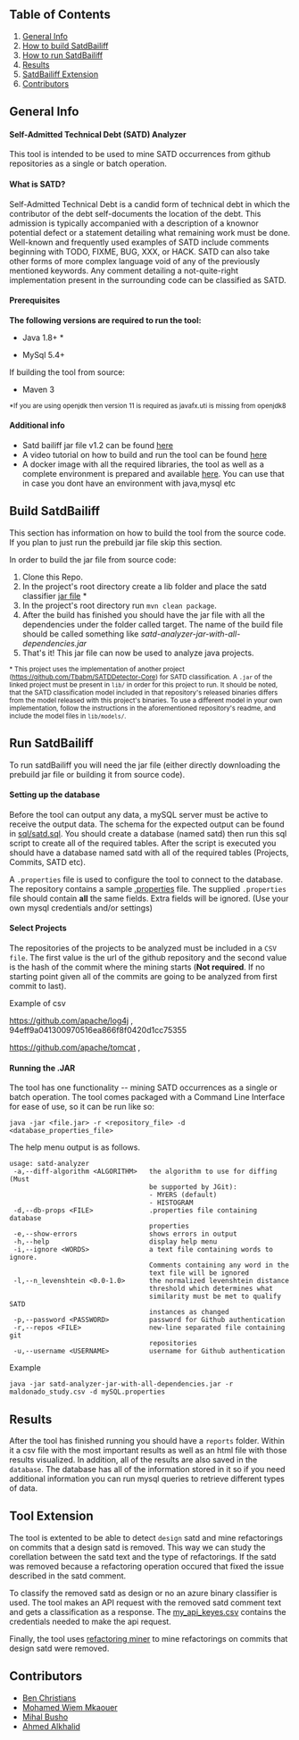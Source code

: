 ## Table of Contents
1. [ General Info ](#info)
2. [ How to build SatdBailiff ](#build)
3. [ How to run SatdBailiff ](#run)
4. [ Results ](#results)
5. [ SatdBailiff Extension ](#extention)
6. [ Contributors ](#contributors)


<a name="info"></a>
## General Info  
#### Self-Admitted Technical Debt (SATD) Analyzer
This tool is intended to be used to mine SATD occurrences from
github repositories as a single or batch operation. 


#### What is SATD?

Self-Admitted Technical Debt is a candid form of technical debt in which the contributor of the debt self-documents the location of the debt. This admission is typically accompanied with a description of a knownor potential defect or a statement detailing what remaining work must be done.  Well-known and frequently used examples of SATD include comments beginning with TODO, FIXME, BUG, XXX, or HACK. SATD can also take other forms of more complex language void of any of the previously mentioned keywords.  Any comment  detailing  a not-quite-right implementation  present  in  the  surrounding  code  can  be  classified  as SATD.

#### Prerequisites
**The following versions are required to run the tool:**
* Java 1.8+ *

* MySql 5.4+

If building the tool from source:
* Maven 3


<sub>*If you are using openjdk then version 11 is required as javafx.uti is missing from openjdk8 <sub>

#### Additional info
- Satd bailiff jar file v1.2 can be found [here](https://github.com/smilevo/SATDBailiff/releases/download/1.2/satd-analyzer-jar-with-all-dependencies.jar)
- A video tutorial on how to build and run the tool can be found [here](https://www.youtube.com/watch?v=yf0cvyvaY94&feature=youtu.be) 
- A docker image with all the required libraries, the tool as well as a complete environment is prepared and available [here](https://hub.docker.com/r/mihalbsh/satdbailiff). 
You can use that in case you dont have an environment with java,mysql etc

<a name="build"></a>
## Build SatdBailiff
This section has information on how to build the tool from the source code. If you plan to just run the 
prebuild jar file skip this section.

In order to build the jar file from source code:

1) Clone this Repo. 
2) In the project's root directory create a lib folder and place the satd classifier  [jar file](https://github.com/Tbabm/SATDDetector-Core/releases/download/v0.1/satd_detector.jar) *
3) In the project's root directory run `mvn clean package`. 
4) After the build has finished you should have the jar file with all the dependencies under the folder called target. The name of the build file should be called something like *satd-analyzer-jar-with-all-dependencies.jar*
5) That's it! This jar file can now be used to analyze java projects. 

<sub>* This project uses the implementation of another project (https://github.com/Tbabm/SATDDetector-Core) for SATD 
classification. A `.jar` of the linked project must be present in `lib/` in order for
this project to run. It should be noted, that the SATD classification model included
in that repository's released binaries differs from the model released with
this project's binaries. To use a different model in your own implementation,
follow the instructions in the aforementioned repository's readme,
and include the model files in `lib/models/`.<sub>
 

<a name="run"></a>
## Run SatdBailiff
To run satdBailiff you will need the jar file (either directly downloading the prebuild jar file or building it from source code).

#### Setting up the database
Before the tool can output any data, a mySQL server must be active to
receive the output data. The schema for the expected output can be found
in [sql/satd.sql](sql/satd.sql). You should create a database (named satd) then run this sql script to create all of the required tables.
After the script is executed you should have a database named satd with all of the required tables (Projects, Commits, SATD etc).

A `.properties` file is used to configure the
tool to connect to the database. The repository contains a
sample [.properties](mySQL.properties) file. The supplied 
`.properties` file should contain **all** the same fields. Extra fields will
be ignored. (Use your own mysql credentials and/or settings)

#### Select Projects 
The repositories of the projects to be analyzed must be included in a `CSV file`. The first value is the url of the github repository and the second value
is the hash of the commit where the mining starts (**Not required**. If no starting point given all of the commits are going to be analyzed from first commit to last). 

Example of csv

https://github.com/apache/log4j , 94eff9a041300970516ea866f8f0420d1cc75355

https://github.com/apache/tomcat , 


#### Running the .JAR
The tool has one functionality -- mining SATD occurrences as a single
or batch operation. The tool comes packaged with a Command Line Interface
for ease of use, so it can be run like so:

```
java -jar <file.jar> -r <repository_file> -d <database_properties_file>
```

The help menu output is as follows.

```
usage: satd-analyzer
 -a,--diff-algorithm <ALGORITHM>   the algorithm to use for diffing (Must
                                   be supported by JGit):
                                   - MYERS (default)
                                   - HISTOGRAM
 -d,--db-props <FILE>              .properties file containing database
                                   properties
 -e,--show-errors                  shows errors in output
 -h,--help                         display help menu
 -i,--ignore <WORDS>               a text file containing words to ignore.
                                   Comments containing any word in the
                                   text file will be ignored
 -l,--n_levenshtein <0.0-1.0>      the normalized levenshtein distance
                                   threshold which determines what
                                   similarity must be met to qualify SATD
                                   instances as changed
 -p,--password <PASSWORD>          password for Github authentication
 -r,--repos <FILE>                 new-line separated file containing git
                                   repositories
 -u,--username <USERNAME>          username for Github authentication
```

Example
```
java -jar satd-analyzer-jar-with-all-dependencies.jar -r maldonado_study.csv -d mySQL.properties
```

<a name="results"></a>
## Results
After the tool has finished running you should have a `reports` folder. Within it a csv file with the most important results as well as an html file with those results visualized.
In addition, all of the results are also saved in the `database`. The database has all of the information stored in it so if you need additional information you can run mysql queries to retrieve different types of data.

<a name="extention"></a>
## Tool Extension
The tool is extented to be able to detect `design` satd and mine refactorings on commits that a design satd is removed.
This way we can study the corellation between the satd text and the type of refactorings. If the satd was removed because a refactoring operation occured that fixed the issue described in the satd comment.

To classify the removed satd as design or no an azure binary classifier is used. The tool makes an API request with the removed satd comment text and 
gets a classification as a response. The [my_api_keyes.csv](my_api_keyes.csv) contains the credentials needed to make the api request.

Finally, the tool uses [refactoring miner](https://github.com/tsantalis/RefactoringMiner) to mine refactorings on commits that design satd were removed.

<a name="contributors"></a>
## Contributors
- [Ben Christians](https://github.com/bbchristians)
- [Mohamed Wiem Mkaouer](https://github.com/mkaouer)
- [Mihal Busho](https://github.com/michaelbusho)
- [Ahmed Alkhalid](https://github.com/ahalk1)
